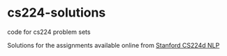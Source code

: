 # cs224-solutions
code for cs224 problem sets

Solutions for the assignments available online from [Stanford CS224d NLP](http://cs224d.stanford.edu/)
